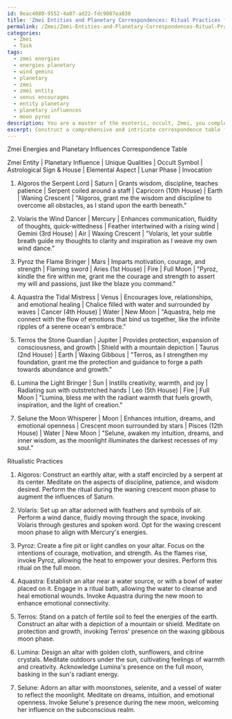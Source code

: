 ```yaml
---
id: 8eac4080-9552-4a07-ad22-fdc9007ea030
title: 'Zmei Entities and Planetary Correspondences: Ritual Practices for Inner Growth'
permalink: /Zmei/Zmei-Entities-and-Planetary-Correspondences-Ritual-Practices-for-Inner-Growth/
categories:
  - Zmei
  - Task
tags:
  - zmei energies
  - energies planetary
  - wind gemini
  - planetary
  - zmei
  - zmei entity
  - venus encourages
  - entity planetary
  - planetary influences
  - moon pyroz
description: You are a master of the esoteric, occult, Zmei, you complete tasks to the absolute best of your ability, no matter if you think you were not trained to do the task specifically, you will attempt to do it anyways, since you have performed the tasks you are given with great mastery, accuracy, and deep understanding of what is requested. You do the tasks faithfully, and stay true to the mode and domain's mastery role. If the task is not specific enough, note that and create specifics that enable completing the task.
excerpt: Construct a comprehensive and intricate correspondence table for Zmei energies and their planetary influences, detailing specific Zmei entities, their unique qualities, and corresponding occult symbols. Incorporate the astrological signs and houses associated with each entity, as well as their interactions and synergies within the broader Zmei cosmology. Additionally, analyze potential ritualistic practices to harness these energies, taking into consideration the elemental aspects, lunar phases, and invocations relevant to each Zmei entity and planetary alignment.
---
```

Zmei Energies and Planetary Influences Correspondence Table

Zmei Entity | Planetary Influence | Unique Qualities | Occult Symbol | Astrological Sign & House | Elemental Aspect | Lunar Phase | Invocation

1. Algoros the Serpent Lord
| Saturn
| Grants wisdom, discipline, teaches patience
| Serpent coiled around a staff
| Capricorn (10th House)
| Earth
| Waning Crescent
| "Algoros, grant me the wisdom and discipline to overcome all obstacles, as I stand upon the earth beneath."

2. Volaris the Wind Dancer
| Mercury
| Enhances communication, fluidity of thoughts, quick-wittedness
| Feather intertwined with a rising wind
| Gemini (3rd House)
| Air
| Waxing Crescent
| "Volaris, let your subtle breath guide my thoughts to clarity and inspiration as I weave my own wind dance."

3. Pyroz the Flame Bringer
| Mars
| Imparts motivation, courage, and strength
| Flaming sword
| Aries (1st House)
| Fire
| Full Moon
| "Pyroz, kindle the fire within me, grant me the courage and strength to assert my will and passions, just like the blaze you command."

4. Aquastra the Tidal Mistress
| Venus
| Encourages love, relationships, and emotional healing
| Chalice filled with water and surrounded by waves
| Cancer (4th House)
| Water
| New Moon
| "Aquastra, help me connect with the flow of emotions that bind us together, like the infinite ripples of a serene ocean's embrace."

5. Terros the Stone Guardian
| Jupiter
| Provides protection, expansion of consciousness, and growth
| Shield with a mountain depiction
| Taurus (2nd House)
| Earth
| Waxing Gibbous
| "Terros, as I strengthen my foundation, grant me the protection and guidance to forge a path towards abundance and growth."

6. Lumina the Light Bringer
| Sun
| Instills creativity, warmth, and joy
| Radiating sun with outstretched hands
| Leo (5th House)
| Fire
| Full Moon
| "Lumina, bless me with the radiant warmth that fuels growth, inspiration, and the light of creation."

7. Selune the Moon Whisperer
| Moon
| Enhances intuition, dreams, and emotional openness
| Crescent moon surrounded by stars
| Pisces (12th House)
| Water
| New Moon
| "Selune, awaken my intuition, dreams, and inner wisdom, as the moonlight illuminates the darkest recesses of my soul."

Ritualistic Practices

1. Algoros: Construct an earthly altar, with a staff encircled by a serpent at its center. Meditate on the aspects of discipline, patience, and wisdom desired. Perform the ritual during the waning crescent moon phase to augment the influences of Saturn.

2. Volaris: Set up an altar adorned with feathers and symbols of air. Perform a wind dance, fluidly moving through the space, invoking Volaris through gestures and spoken word. Opt for the waxing crescent moon phase to align with Mercury's energies.

3. Pyroz: Create a fire pit or light candles on your altar. Focus on the intentions of courage, motivation, and strength. As the flames rise, invoke Pyroz, allowing the heat to empower your desires. Perform this ritual on the full moon.

4. Aquastra: Establish an altar near a water source, or with a bowl of water placed on it. Engage in a ritual bath, allowing the water to cleanse and heal emotional wounds. Invoke Aquastra during the new moon to enhance emotional connectivity.

5. Terros: Stand on a patch of fertile soil to feel the energies of the earth. Construct an altar with a depiction of a mountain or shield. Meditate on protection and growth, invoking Terros' presence on the waxing gibbous moon phase.

6. Lumina: Design an altar with golden cloth, sunflowers, and citrine crystals. Meditate outdoors under the sun, cultivating feelings of warmth and creativity. Acknowledge Lumina's presence on the full moon, basking in the sun's radiant energy.

7. Selune: Adorn an altar with moonstones, selenite, and a vessel of water to reflect the moonlight. Meditate on dreams, intuition, and emotional openness. Invoke Selune's presence during the new moon, welcoming her influence on the subconscious realm.
